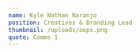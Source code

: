 ```yaml
---
name: Kyle Nathan Naranjo
position: Creatives & Branding Lead
thumbnail: /uploads/oops.png
quote: Comms 1
---
```

